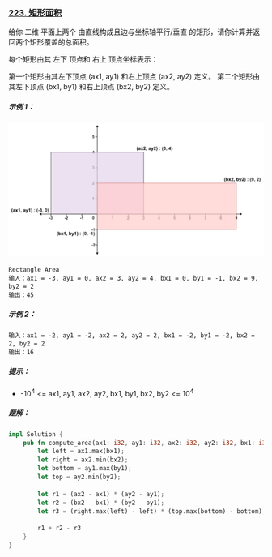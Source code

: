 ### [223. 矩形面积](https://leetcode.cn/problems/rectangle-area/)
给你 二维 平面上两个 由直线构成且边与坐标轴平行/垂直 的矩形，请你计算并返回两个矩形覆盖的总面积。

每个矩形由其 左下 顶点和 右上 顶点坐标表示：

第一个矩形由其左下顶点 (ax1, ay1) 和右上顶点 (ax2, ay2) 定义。
第二个矩形由其左下顶点 (bx1, by1) 和右上顶点 (bx2, by2) 定义。


##### 示例 1：
![img.png](img.png)
```
Rectangle Area
输入：ax1 = -3, ay1 = 0, ax2 = 3, ay2 = 4, bx1 = 0, by1 = -1, bx2 = 9, by2 = 2
输出：45
```

##### 示例 2：
```
输入：ax1 = -2, ay1 = -2, ax2 = 2, ay2 = 2, bx1 = -2, by1 = -2, bx2 = 2, by2 = 2
输出：16
```

##### 提示：
- -10<sup>4</sup> <= ax1, ay1, ax2, ay2, bx1, by1, bx2, by2 <= 10<sup>4</sup>

##### 题解：
```rust
impl Solution {
    pub fn compute_area(ax1: i32, ay1: i32, ax2: i32, ay2: i32, bx1: i32, by1: i32, bx2: i32, by2: i32) -> i32 {
        let left = ax1.max(bx1);
        let right = ax2.min(bx2);
        let bottom = ay1.max(by1);
        let top = ay2.min(by2);

        let r1 = (ax2 - ax1) * (ay2 - ay1);
        let r2 = (bx2 - bx1) * (by2 - by1);
        let r3 = (right.max(left) - left) * (top.max(bottom) - bottom);

        r1 + r2 - r3
    }
}
```
